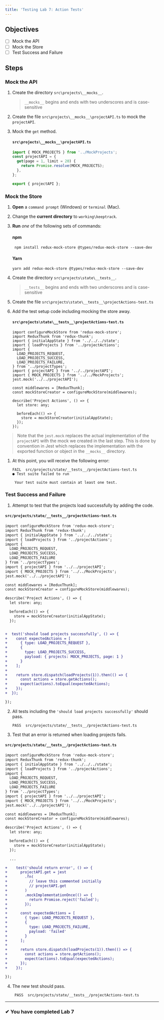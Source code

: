 ```yaml
---
title: 'Testing Lab 7: Action Tests'
---
```


## Objectives

- [ ] Mock the API
- [ ] Mock the Store
- [ ] Test Success and Failure

## Steps

### Mock the API

1. Create the directory `src\projects\__mocks__`.
   > `__mocks__` begins and ends with two underscores and is case-sensitive
2. Create the file `src\projects\__mocks__\projectAPI.ts` to mock the `projectAPI`.

3. Mock the `get` method.

   #### `src\projects\__mocks__\projectAPI.ts`

   ```ts
   import { MOCK_PROJECTS } from '../MockProjects';
   const projectAPI = {
     get(page = 1, limit = 20) {
       return Promise.resolve(MOCK_PROJECTS);
     },
   };

   export { projectAPI };
   ```

### Mock the Store

1. **Open** a `command prompt` (Windows) or `terminal` (Mac).
1. Change the **current directory** to `working\keeptrack`.
1. **Run** _one_ of the following sets of commands:

   #### npm

   ```shell
    npm install redux-mock-store @types/redux-mock-store --save-dev
   ```

   #### Yarn

   ```shell
   yarn add redux-mock-store @types/redux-mock-store --save-dev
   ```

1. Create the directory `src\projects\state\__tests__`.
   > `__tests__` begins and ends with two underscores and is case-sensitive
1. Create the file `src\projects\state\__tests__\projectActions-test.ts`
1. Add the test setup code including mocking the store away.

   #### `src\projects\state\__tests__\projectActions-test.ts`

   ```tsx
   import configureMockStore from 'redux-mock-store';
   import ReduxThunk from 'redux-thunk';
   import { initialAppState } from '../../../state';
   import { loadProjects } from '../projectActions';
   import {
     LOAD_PROJECTS_REQUEST,
     LOAD_PROJECTS_SUCCESS,
     LOAD_PROJECTS_FAILURE,
   } from '../projectTypes';
   import { projectAPI } from '../../projectAPI';
   import { MOCK_PROJECTS } from '../../MockProjects';
   jest.mock('../../projectAPI');

   const middlewares = [ReduxThunk];
   const mockStoreCreator = configureMockStore(middlewares);

   describe('Project Actions', () => {
     let store: any;

     beforeEach(() => {
       store = mockStoreCreator(initialAppState);
     });
   });
   ```

> Note that the `jest.mock` replaces the actual implementation of the `projectAPI` with the mock we created in the last step. This is done by convention in Jest which replaces the implementation with the exported function or object in the `__mocks__` directory.

1. At this point, you will receive the following error:

   ```shell
   FAIL  src/projects/state/__tests__/projectActions-test.ts
   ● Test suite failed to run

    Your test suite must contain at least one test.
   ```

### Test Success and Failure

1. Attempt to test that the projects load successfully by adding the code.

#### `src/projects/state/__tests__/projectActions-test.ts`

```diff
import configureMockStore from 'redux-mock-store';
import ReduxThunk from 'redux-thunk';
import { initialAppState } from '../../../state';
import { loadProjects } from '../projectActions';
import {
  LOAD_PROJECTS_REQUEST,
  LOAD_PROJECTS_SUCCESS,
  LOAD_PROJECTS_FAILURE
} from '../projectTypes';
import { projectAPI } from '../../projectAPI';
import { MOCK_PROJECTS } from '../../MockProjects';
jest.mock('../../projectAPI');

const middlewares = [ReduxThunk];
const mockStoreCreator = configureMockStore(middlewares);

describe('Project Actions', () => {
  let store: any;

  beforeEach(() => {
    store = mockStoreCreator(initialAppState);
  });


+  test('should load projects successfully', () => {
+    const expectedActions = [
+      { type: LOAD_PROJECTS_REQUEST },
+      {
+        type: LOAD_PROJECTS_SUCCESS,
+        payload: { projects: MOCK_PROJECTS, page: 1 }
+      }
+    ];
+
+    return store.dispatch(loadProjects(1)).then(() => {
+      const actions = store.getActions();
+      expect(actions).toEqual(expectedActions);
+    });
+  });

});
```

2. All tests including the `'should load projects successfully'` should pass.

   ```shell
   PASS  src/projects/state/__tests__/projectActions-test.ts
   ```

3. Test that an error is returned when loading projects fails.

#### `src/projects/state/__tests__/projectActions-test.ts`

```diff
import configureMockStore from 'redux-mock-store';
import ReduxThunk from 'redux-thunk';
import { initialAppState } from '../../../state';
import { loadProjects } from '../projectActions';
import {
  LOAD_PROJECTS_REQUEST,
  LOAD_PROJECTS_SUCCESS,
  LOAD_PROJECTS_FAILURE
} from '../projectTypes';
import { projectAPI } from '../../projectAPI';
import { MOCK_PROJECTS } from '../../MockProjects';
jest.mock('../../projectAPI');

const middlewares = [ReduxThunk];
const mockStoreCreator = configureMockStore(middlewares);

describe('Project Actions', () => {
  let store: any;

  beforeEach(() => {
    store = mockStoreCreator(initialAppState);
  });

  ...

+    test('should return error', () => {
+      projectAPI.get = jest
+        .fn(
+          // leave this commented initially
+          // projectAPI.get
+        )
+        .mockImplementationOnce(() => {
+          return Promise.reject('failed');
+        });
+
+      const expectedActions = [
+        { type: LOAD_PROJECTS_REQUEST },
+        {
+          type: LOAD_PROJECTS_FAILURE,
+          payload: 'failed'
+        }
+      ];
+
+      return store.dispatch(loadProjects(1)).then(() => {
+        const actions = store.getActions();
+        expect(actions).toEqual(expectedActions);
+      });
+    });

});

```

4. The new test should pass.

   ```shell
    PASS  src/projects/state/__tests__/projectActions-test.ts
   ```

---

### &#10004; You have completed Lab 7
